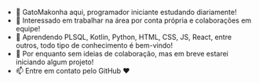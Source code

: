 - 👋 GatoMakonha aqui, programador iniciante estudando diariamente!
- 👀 Interessado em trabalhar na área por conta própria e colaborações em equipe!
- 🌱 Aprendendo PLSQL, Kotlin, Python, HTML, CSS, JS, React, entre outros, todo tipo de conhecimento é bem-vindo!
- 💞️ Por enquanto sem ideias de colaboração, mas em breve estarei iniciando algum projeto!
- 📫 Entre em contato pelo GitHub ♥

<!---
GatoMakonha/GatoMakonha is a ✨ special ✨ repository because its `README.md` (this file) appears on your GitHub profile.
You can click the Preview link to take a look at your changes.
--->
